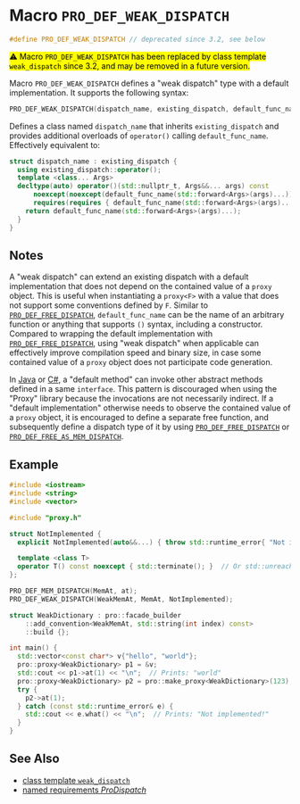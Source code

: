 # Macro `PRO_DEF_WEAK_DISPATCH`

```cpp
#define PRO_DEF_WEAK_DISPATCH // deprecated since 3.2, see below
```

<mark>⚠️ Macro <code>PRO_DEF_WEAK_DISPATCH</code> has been replaced by class template <code>weak_dispatch</code> since 3.2, and may be removed in a future version.</mark>

Macro `PRO_DEF_WEAK_DISPATCH` defines a "weak dispatch" type with a default implementation. It supports the following syntax:

```cpp
PRO_DEF_WEAK_DISPATCH(dispatch_name, existing_dispatch, default_func_name);
```

Defines a class named `dispatch_name` that inherits `existing_dispatch` and provides additional overloads of `operator()` calling `default_func_name`. Effectively equivalent to:

```cpp
struct dispatch_name : existing_dispatch {
  using existing_dispatch::operator();
  template <class... Args>
  decltype(auto) operator()(std::nullptr_t, Args&&... args) const
      noexcept(noexcept(default_func_name(std::forward<Args>(args)...)))
      requires(requires { default_func_name(std::forward<Args>(args)...); }) {
    return default_func_name(std::forward<Args>(args)...);
  }
}
```

## Notes

A "weak dispatch" can extend an existing dispatch with a default implementation that does not depend on the contained value of a `proxy` object. This is useful when instantiating a `proxy<F>` with a value that does not support some conventions defined by `F`. Similar to [`PRO_DEF_FREE_DISPATCH`](PRO_DEF_FREE_DISPATCH.md), `default_func_name` can be the name of an arbitrary function or anything that supports `()` syntax, including a constructor. Compared to wrapping the default implementation with [`PRO_DEF_FREE_DISPATCH`](PRO_DEF_FREE_DISPATCH.md), using "weak dispatch" when applicable can effectively improve compilation speed and binary size, in case some contained value of a `proxy` object does not participate code generation.

In [Java](https://docs.oracle.com/javase/specs/jls/se23/html/jls-9.html#jls-9.4-200) or [C#](https://learn.microsoft.com/dotnet/csharp/language-reference/proposals/csharp-8.0/default-interface-methods), a "default method" can invoke other abstract methods defined in a same `interface`. This pattern is discouraged when using the "Proxy" library because the invocations are not necessarily indirect. If a "default implementation" otherwise needs to observe the contained value of a `proxy` object, it is encouraged to define a separate free function, and subsequently define a dispatch type of it by using [`PRO_DEF_FREE_DISPATCH`](PRO_DEF_FREE_DISPATCH.md) or [`PRO_DEF_FREE_AS_MEM_DISPATCH`](PRO_DEF_FREE_AS_MEM_DISPATCH.md).

## Example

```cpp
#include <iostream>
#include <string>
#include <vector>

#include "proxy.h"

struct NotImplemented {
  explicit NotImplemented(auto&&...) { throw std::runtime_error{ "Not implemented!" }; }

  template <class T>
  operator T() const noexcept { std::terminate(); }  // Or std::unreachable() in C++23
};

PRO_DEF_MEM_DISPATCH(MemAt, at);
PRO_DEF_WEAK_DISPATCH(WeakMemAt, MemAt, NotImplemented);

struct WeakDictionary : pro::facade_builder
    ::add_convention<WeakMemAt, std::string(int index) const>
    ::build {};

int main() {
  std::vector<const char*> v{"hello", "world"};
  pro::proxy<WeakDictionary> p1 = &v;
  std::cout << p1->at(1) << "\n";  // Prints: "world"
  pro::proxy<WeakDictionary> p2 = pro::make_proxy<WeakDictionary>(123);
  try {
    p2->at(1);
  } catch (const std::runtime_error& e) {
    std::cout << e.what() << "\n";  // Prints: "Not implemented!"
  }
}
```

## See Also

- [class template `weak_dispatch`](weak_dispatch.md)
- [named requirements *ProDispatch*](ProDispatch.md)
